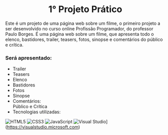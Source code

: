 <h1 id="description" align="center">1° Projeto Prático</h1>

Este é um projeto de uma página web sobre um filme, o primeiro projeto a ser desenvolvido no curso online Profissão Programador, do professor Paulo Borges. É uma página web sobre um filme, que apresenta todo o elenco, bastidores, trailer, teasers, fotos, sinopse e comentários do público e crítica.

### Será apresentado:
<ul>
  <li>Trailer</li>
  <li>Teasers</li>
  <li>Elenco</li>
  <li>Bastidores</li>
  <li>Fotos</li>
  <li>Sinopse</li>
  <li>Comentários: <br>Público e Crítica</li>

  <li>Tecnologias utilizadas:</li>
</ul>

![HTML5](https://img.shields.io/badge/html5-%23E34F26.svg?style=for-the-badge&logo=html5&logoColor=white) ![CSS3](https://img.shields.io/badge/css3-%231572B6.svg?style=for-the-badge&logo=css3&logoColor=white) ![JavaScript](https://img.shields.io/badge/--F7DF1E?logo=javascript&logoColor=000) ![Visual Studio](https://badgen.net/badge/icon/visualstudio?icon=visualstudio&label)](https://visualstudio.microsoft.com)

